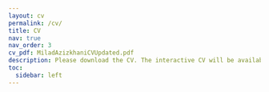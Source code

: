 ```yaml
---
layout: cv
permalink: /cv/
title: CV
nav: true
nav_order: 3
cv_pdf: MiladAzizkhaniCVUpdated.pdf
description: Please download the CV. The interactive CV will be available soon. Please come back later. Page under Construction! 
toc:
  sidebar: left
---
```

